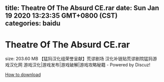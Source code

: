 
title: Theatre Of The Absurd CE.rar
date: Sun Jan 19 2020 13:23:35 GMT+0800 (CST)    
categories: baidu
---

# Theatre Of The Absurd CE.rar
size: 203.60 MB
 【猛犸汉化组荣誉呈献】荒谬剧场 汉化补链贴荒谬剧院猛犸游戏汉化网 游戏汉化|游戏发布|游戏破解|游戏攻略秘籍 - Powered by Discuz!
 

[How to download](https://bpcam.bemobtrk.com/go/2ceec3aa-1ca2-46d6-b9ff-aaa5c184517c?jno=218)
